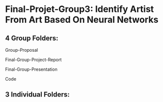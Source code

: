 # Final-Projet-Group3: Identify Artist From Art Based On Neural Networks
4 Group Folders:
----------------------------

Group-Proposal

Final-Group-Project-Report

Final-Group-Presentation

Code



3 Individual Folders:
----------------------------
